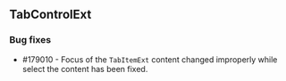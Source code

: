 ## TabControlExt

### Bug fixes

* \#179010 - Focus of the `TabItemExt` content changed improperly while select the content has been fixed.
